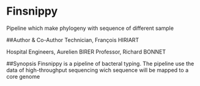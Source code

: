 # Finsnippy
Pipeline which make phylogeny with sequence of different sample

##Author & Co-Author
Technician, François HIRIART

Hospital Engineers, Aurelien BIRER
Professor, Richard BONNET

##Synopsis
Finsnippy is a pipeline of bacteral typing. The pipeline use the data of high-throughput sequencing wich sequence will be mapped to a core genome
